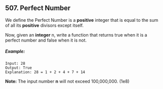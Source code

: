 ## 507. Perfect Number
We define the Perfect Number is a **positive** integer that is equal to the sum of all its **positive** divisors except itself.

Now, given an **integer** n, write a function that returns true when it is a perfect number and false when it is not.
##### Example:
```
Input: 28
Output: True
Explanation: 28 = 1 + 2 + 4 + 7 + 14
```
**Note:** The input number **n** will not exceed 100,000,000. (1e8)